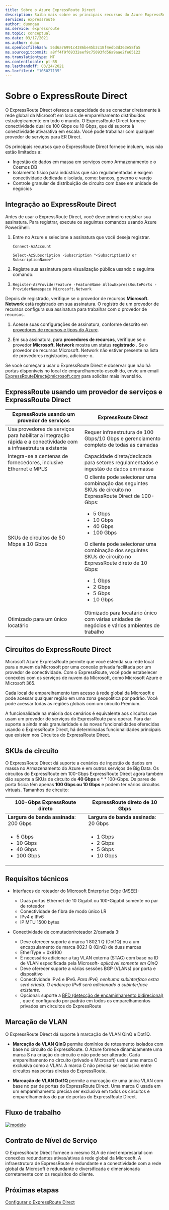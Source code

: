 ```yaml
---
title: Sobre o Azure ExpressRoute Direct
description: Saiba mais sobre os principais recursos do Azure ExpressRoute Direct e as informações necessárias para carregar o ExpressRoute Direct, como SKUs disponíveis e requisitos técnicos.
services: expressroute
author: duongau
ms.service: expressroute
ms.topic: conceptual
ms.date: 03/17/2021
ms.author: duau
ms.openlocfilehash: 56d6a76991c4386be45b2c18f4edb3d363e58fa5
ms.sourcegitcommit: a8ff4f9f69332eef9c75093fd56a9aae2fe65122
ms.translationtype: MT
ms.contentlocale: pt-BR
ms.lasthandoff: 03/24/2021
ms.locfileid: "105027135"
---
```

# <a name="about-expressroute-direct"></a>Sobre o ExpressRoute Direct

O ExpressRoute Direct oferece a capacidade de se conectar diretamente à rede global da Microsoft em locais de emparelhamento distribuídos estrategicamente em todo o mundo. O ExpressRoute Direct fornece conectividade dual de 100 Gbps ou 10 Gbps, que dá suporte à conectividade ativa/ativa em escala. Você pode trabalhar com qualquer provedor de serviços para ER Direct.

Os principais recursos que o ExpressRoute Direct fornece incluem, mas não estão limitados a:

* Ingestão de dados em massa em serviços como Armazenamento e o Cosmos DB
* Isolamento físico para indústrias que são regulamentadas e exigem conectividade dedicada e isolada, como: bancos, governo e varejo
* Controle granular de distribuição de circuito com base em unidade de negócios

## <a name="onboard-to-expressroute-direct"></a>Integração ao ExpressRoute Direct

Antes de usar o ExpressRoute Direct, você deve primeiro registrar sua assinatura. Para registrar, execute os seguintes comandos usando Azure PowerShell:

1.  Entre no Azure e selecione a assinatura que você deseja registrar.

    ```azurepowershell-interactive
    Connect-AzAccount 

    Select-AzSubscription -Subscription "<SubscriptionID or SubscriptionName>"
    ```

1. Registre sua assinatura para visualização pública usando o seguinte comando:
1. 
    ```azurepowershell-interactive
    Register-AzProviderFeature -FeatureName AllowExpressRoutePorts -ProviderNamespace Microsoft.Network
    ```

Depois de registrado, verifique se o provedor de recursos **Microsoft. Network** está registrado em sua assinatura. O registro de um provedor de recursos configura sua assinatura para trabalhar com o provedor de recursos.

1. Acesse suas configurações de assinatura, conforme descrito em [provedores de recursos e tipos do Azure](../azure-resource-manager/management/resource-providers-and-types.md).

1. Em sua assinatura, para **provedores de recursos**, verifique se o provedor **Microsoft. Network** mostra um status **registrado** . Se o provedor de recursos Microsoft. Network não estiver presente na lista de provedores registrados, adicione-o.

Se você começar a usar o ExpressRoute Direct e observar que não há portas disponíveis no local de emparelhamento escolhido, envie um email ExpressRouteDirect@microsoft.com para solicitar mais inventário.

## <a name="expressroute-using-a-service-provider-and-expressroute-direct"></a>ExpressRoute usando um provedor de serviços e ExpressRoute Direct

| **ExpressRoute usando um provedor de serviços** | **ExpressRoute Direct** | 
| --- | --- |
| Usa provedores de serviços para habilitar a integração rápida e a conectividade com a infraestrutura existente | Requer infraestrutura de 100 Gbps/10 Gbps e gerenciamento completo de todas as camadas
| Integra-se a centenas de fornecedores, inclusive Ethernet e MPLS | Capacidade direta/dedicada para setores regulamentados e ingestão de dados em massa |
| SKUs de circuitos de 50 Mbps a 10 Gbps | O cliente pode selecionar uma combinação das seguintes SKUs de circuito no ExpressRoute Direct de 100-Gbps: <ul><li>5 Gbps</li><li>10 Gbps</li><li>40 Gbps</li><li>100 Gbps</li></ul> O cliente pode selecionar uma combinação dos seguintes SKUs de circuito no ExpressRoute direto de 10 Gbps:<ul><li>1 Gbps</li><li>2 Gbps</li><li>5 Gbps</li><li>10 Gbps</li></ul>
| Otimizado para um único locatário | Otimizado para locatário único com várias unidades de negócios e vários ambientes de trabalho

## <a name="expressroute-direct-circuits"></a>Circuitos do ExpressRoute Direct

Microsoft Azure ExpressRoute permite que você estenda sua rede local para a nuvem da Microsoft por uma conexão privada facilitada por um provedor de conectividade. Com o ExpressRoute, você pode estabelecer conexões com os serviços de nuvem da Microsoft, como Microsoft Azure e Microsoft 365.

Cada local de emparelhamento tem acesso à rede global da Microsoft e pode acessar qualquer região em uma zona geopolítica por padrão. Você pode acessar todas as regiões globais com um circuito Premium.  

A funcionalidade na maioria dos cenários é equivalente aos circuitos que usam um provedor de serviços do ExpressRoute para operar. Para dar suporte a ainda mais granularidade e às novas funcionalidades oferecidas usando o ExpressRoute Direct, há determinadas funcionalidades principais que existem nos Circuitos do ExpressRoute Direct.

## <a name="circuit-skus"></a>SKUs de circuito

O ExpressRoute Direct dá suporte a cenários de ingestão de dados em massa no Armazenamento do Azure e em outros serviços de Big Data. Os circuitos do ExpressRoute em 100-Gbps ExpressRoute Direct agora também dão suporte a SKUs de circuito de **40 Gbps** e * * 100-Gbps. Os pares de porta física têm apenas **100 Gbps ou 10 Gbps** e podem ter vários circuitos virtuais. Tamanhos de circuito:

| **100-Gbps ExpressRoute direto** | **ExpressRoute direto de 10 Gbps** | 
| --- | --- |
| **Largura de banda assinada**: 200 Gbps | **Largura de banda assinada**: 20 Gbps |
| <ul><li>5 Gbps</li><li>10 Gbps</li><li>40 Gbps</li><li>100 Gbps</li></ul> | <ul><li>1 Gbps</li><li>2 Gbps</li><li>5 Gbps</li><li>10 Gbps</li></ul>

## <a name="technical-requirements"></a>Requisitos técnicos

* Interfaces de roteador do Microsoft Enterprise Edge (MSEE):
    * Duas portas Ethernet de 10 Gigabit ou 100-Gigabit somente no par de roteador
    * Conectividade de fibra de modo único LR
    * IPv4 e IPv6
    * IP MTU 1500 bytes

* Conectividade de comutador/roteador 2/camada 3:
    * Deve oferecer suporte à marca 1 802.1 Q (Dot1Q) ou a um encapsulamento de marca 802.1 Q (QinQ) de duas marcas
    * EtherType = 0x8100
    * É necessário adicionar a tag VLAN externa (STAG) com base na ID de VLAN especificada pela Microsoft- *aplicável somente em QinQ*
    * Deve oferecer suporte a várias sessões BGP (VLANs) por porta e dispositivo
    * Conectividade IPv4 e IPv6. *Para IPv6, nenhuma subinterface extra será criada. O endereço IPv6 será adicionado à subinterface existente*. 
    * Opcional: suporte a [BFD (detecção de encaminhamento bidirecional)](./expressroute-bfd.md) , que é configurado por padrão em todos os emparelhamentos privados em circuitos do ExpressRoute

## <a name="vlan-tagging"></a>Marcação de VLAN

O ExpressRoute Direct dá suporte à marcação de VLAN QinQ e Dot1Q.

* **Marcação de VLAN QinQ** permite domínios de roteamento isolados com base no circuito do ExpressRoute. O Azure fornece dinamicamente uma marca S na criação do circuito e não pode ser alterado. Cada emparelhamento no circuito (privado e Microsoft) usará uma marca C exclusiva como a VLAN. A marca C não precisa ser exclusiva entre circuitos nas portas diretas do ExpressRoute.

* **Marcação de VLAN Dot1Q** permite a marcação de uma única VLAN com base no par de portas do ExpressRoute Direct. Uma marca C usada em um emparelhamento precisa ser exclusiva em todos os circuitos e emparelhamentos do par de portas do ExpressRoute Direct.

## <a name="workflow"></a>Fluxo de trabalho

[![modelo](./media/expressroute-erdirect-about/workflow1.png)](./media/expressroute-erdirect-about/workflow1.png#lightbox)

## <a name="sla"></a>Contrato de Nível de Serviço

O ExpressRoute Direct fornece o mesmo SLA de nível empresarial com conexões redundantes ativas/ativas à rede global da Microsoft. A infraestrutura de ExpressRoute é redundante e a conectividade com a rede global da Microsoft é redundante e diversificada e dimensionada corretamente com os requisitos do cliente. 

## <a name="next-steps"></a>Próximas etapas

[Configurar o ExpressRoute Direct](expressroute-howto-erdirect.md)
